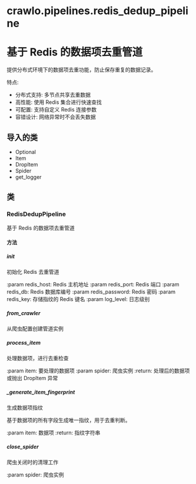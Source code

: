 # crawlo.pipelines.redis_dedup_pipeline

基于 Redis 的数据项去重管道
========================
提供分布式环境下的数据项去重功能，防止保存重复的数据记录。

特点:
- 分布式支持: 多节点共享去重数据
- 高性能: 使用 Redis 集合进行快速查找
- 可配置: 支持自定义 Redis 连接参数
- 容错设计: 网络异常时不会丢失数据

## 导入的类

- Optional
- Item
- DropItem
- Spider
- get_logger

## 类

### RedisDedupPipeline
基于 Redis 的数据项去重管道

#### 方法

##### __init__
初始化 Redis 去重管道

:param redis_host: Redis 主机地址
:param redis_port: Redis 端口
:param redis_db: Redis 数据库编号
:param redis_password: Redis 密码
:param redis_key: 存储指纹的 Redis 键名
:param log_level: 日志级别

##### from_crawler
从爬虫配置创建管道实例

##### process_item
处理数据项，进行去重检查

:param item: 要处理的数据项
:param spider: 爬虫实例
:return: 处理后的数据项或抛出 DropItem 异常

##### _generate_item_fingerprint
生成数据项指纹

基于数据项的所有字段生成唯一指纹，用于去重判断。

:param item: 数据项
:return: 指纹字符串

##### close_spider
爬虫关闭时的清理工作

:param spider: 爬虫实例
